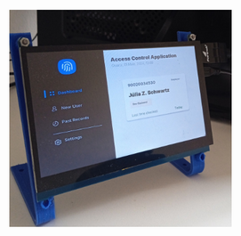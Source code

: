 <img src="https://github.com/juliazschwartz/GUI_Raspberry_Tkinter/blob/main/tela.jpg" width="400"></img>
